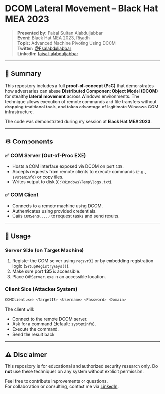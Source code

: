 # DCOM Lateral Movement – Black Hat MEA 2023

> **Presented by:** Faisal Sultan Alabduljabbar  
> **Event:** Black Hat MEA 2023, Riyadh  
> **Topic:** Advanced Machine Pivoting Using DCOM  
> **Twitter:** [@Fsalabduljabbar](https://x.com/Fsalabduljabbar)  
> **LinkedIn:** [faisal-alabduljabbar](https://www.linkedin.com/in/faisal-alabduljabbar-%F0%9F%87%B8%F0%9F%87%A6-24309013a/)

---

## 🧠 Summary

This repository includes a full **proof-of-concept (PoC)** that demonstrates how adversaries can abuse **Distributed Component Object Model (DCOM)** for stealthy **lateral movement** across Windows environments. The technique allows execution of remote commands and file transfers without dropping traditional tools, and takes advantage of legitimate Windows COM infrastructure.

The code was demonstrated during my session at **Black Hat MEA 2023**.

---

## ⚙️ Components

### ✅ COM Server (Out-of-Proc EXE)

- Hosts a COM interface exposed via DCOM on port `135`.
- Accepts requests from remote clients to execute commands (e.g., `systeminfo`) or copy files.
- Writes output to disk (`C:\Windows\Temp\logs.txt`).

### ✅ COM Client

- Connects to a remote machine using DCOM.
- Authenticates using provided credentials.
- Calls `COMSend(...)` to request tasks and send results.

---

## 🚀 Usage

### Server Side (on Target Machine)

1. Register the COM server using `regsvr32` or by embedding registration logic (`SetupRegistryKeys()`).
2. Make sure port **135** is accessible.
3. Place `COMServer.exe` in an accessible location.

### Client Side (Attacker System)

```bash
COMClient.exe <TargetIP> <Username> <Password> <Domain>
```

The client will:

- Connect to the remote DCOM server.
- Ask for a command (default: `systeminfo`).
- Execute the command.
- Send the result back.

---

## ⚠️ Disclaimer

This repository is for educational and authorized security research only. Do **not** use these techniques on any system without explicit permission.

Feel free to contribute improvements or questions.  
For collaboration or consulting, contact me via [LinkedIn](https://www.linkedin.com/in/faisal-alabduljabbar-%F0%9F%87%B8%F0%9F%87%A6-24309013a/).
